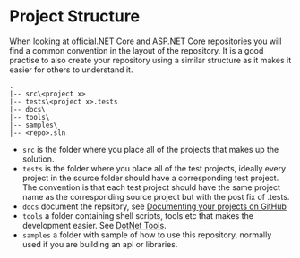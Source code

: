 # Project Structure

When looking at official.NET Core and ASP.NET Core repositories you will find a common convention in the layout of the repository. It is a good practise to also create your repository using a similar structure as it makes it easier for others to understand it.

```
.
|-- src\<project x>
|-- tests\<project x>.tests
|-- docs\
|-- tools\
|-- samples\
|-- <repo>.sln

```

* ```src``` is the folder where you place all of the projects that makes up the solution.
* ```tests``` is the folder where you place all of the test projects, ideally every project in the source folder should have a corresponding test project. The convention is that each test project should have the same project name as the corresponding source project but with the post fix of .tests.
* ```docs``` document the repsitory, see [Documenting your projects on GitHub](https://guides.github.com/features/wikis/)
* ```tools``` a folder containing shell scripts, tools etc that makes the development easier. See [DotNet Tools](https://github.com/natemcmaster/dotnet-tools).
* ```samples``` a folder with sample of how to use this repository, normally used if you are building an api or libraries.


